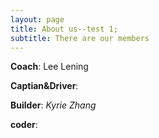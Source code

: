 ```yaml
---
layout: page
title: About us--test 1;
subtitle: There are our members 
---
```

**Coach**: Lee Lening

**Captian&Driver**:

**Builder**: _Kyrie Zhang_

**coder**: